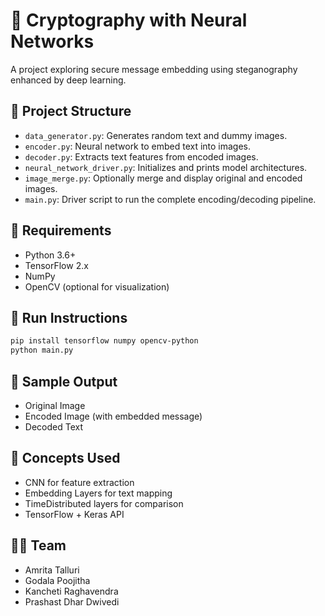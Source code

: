 # 🔐 Cryptography with Neural Networks

A project exploring secure message embedding using steganography enhanced by deep learning.

## 📁 Project Structure

- `data_generator.py`: Generates random text and dummy images.
- `encoder.py`: Neural network to embed text into images.
- `decoder.py`: Extracts text features from encoded images.
- `neural_network_driver.py`: Initializes and prints model architectures.
- `image_merge.py`: Optionally merge and display original and encoded images.
- `main.py`: Driver script to run the complete encoding/decoding pipeline.

## 📌 Requirements

- Python 3.6+
- TensorFlow 2.x
- NumPy
- OpenCV (optional for visualization)

## 🚀 Run Instructions

```bash
pip install tensorflow numpy opencv-python
python main.py
```

## 📸 Sample Output

- Original Image
- Encoded Image (with embedded message)
- Decoded Text

## 🧠 Concepts Used

- CNN for feature extraction
- Embedding Layers for text mapping
- TimeDistributed layers for comparison
- TensorFlow + Keras API

## 👨‍💻 Team

- Amrita Talluri
- Godala Poojitha
- Kancheti Raghavendra
- Prashast Dhar Dwivedi